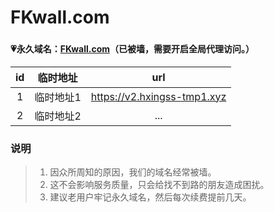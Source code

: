 # FKwall.com

### 

#### 💗永久域名：[FKwall.com](http://fkwall.com)（已被墙，需要开启全局代理访问。）

|  id  | 临时地址  | url |
| :----: | :----: | :----: |
| 1 | 临时地址1 | https://v2.hxingss-tmp1.xyz |
| 2 | 临时地址2 | ... |

### 说明

> 1. 因众所周知的原因，我们的域名经常被墙。
> 2. 这不会影响服务质量，只会给找不到路的朋友造成困扰。
> 3. 建议老用户牢记永久域名，然后每次续费提前几天。
